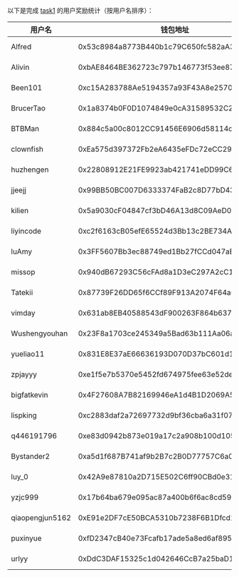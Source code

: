 以下是完成 [task1](../task/task1.md) 的用户奖励统计（按用户名排序）：


|    用户名     | 钱包地址                                   | tx                                                                                                                 |
|---------------|--------------------------------------------|--------------------------------------------------------------------------------------------------------------------|
| Alfred        | 0x53c8984a8773B440b1c79C650fc582aA38Cc5041 | [0.5 MON](https://testnet.monadexplorer.com/tx/0x0f269eb5cd55f2c59e60142119c8e3e1bf97a51c35fc10d01b6d96c7bb04e564) | 
| Alivin        | 0xbAE8464BE362723c797b146773f53ee879794623 | [0.5 MON](https://testnet.monadexplorer.com/tx/0xecbc8097ec3fc5320213079e0942daace6cecec29b24f2357bef7a49036e105a) |
| Been101       | 0xc15A283788Ae5194357a93F43A8e257046235cfd | [0.5 MON](https://testnet.monadexplorer.com/tx/0x793f41d20602d2a252cd002bc4e226c3fc313de848c7599822a7fcd7e756a2e6) |
| BrucerTao     | 0x1a8374b0F0D1074849e0cA31589532C2ad2806d8 | [0.5 MON](https://testnet.monadexplorer.com/tx/0x1af370c34826be1bb36e34eb7b34df80aaef66d4c951a61ef79f9e0aa58ef72b) |
| BTBMan        | 0x884c5a00c8012CC91456E6906d58114c0d1B6F0B | [0.5 MON](https://testnet.monadexplorer.com/tx/0xc946c15544216b7be6426f02840001678a4e0b863d1d507f73e0441a52acbdb2) |
| clownfish     | 0xEa575d397372Fb2eA6435eFDc72eCC29BecfC396 | [0.5 MON](https://testnet.monadexplorer.com/tx/0x4813f72879e6e1e2ff23f511621f32da2e60220decd6febe5c6ef285a52573ea) |
| huzhengen     | 0x22808912E21FE9923ab421741eDD99C611A2661C | [0.5 MON](https://testnet.monadexplorer.com/tx/0x18bddda75bf601af63717830926d2fbecd7ad569ae64fd756fb325929d6ef015) |
| jjeejj        | 0x99BB50BC007D6333374FaB2c8D77bD43Fe9Ce2F9 | [0.5 MON](https://testnet.monadexplorer.com/tx/0xaff7f0efab45213d4d896e6cbbd88f954d5a17aacdabd98484f8f707b64c864f) |
| kilien        | 0x5a9030cF04847cf3bD46A13d8C09AeD007673E0f | [0.5 MON](https://testnet.monadexplorer.com/tx/0x594f84991b2e496804646fd222fec25dce236f0d132d45ac365e245212a78c4d) |
| liyincode     | 0xc2f6163cB05efE65524d3Bb13c2BE734A6916385 | [0.5 MON](https://testnet.monadexplorer.com/tx/0xec21e71da5ee704666d2b6ed6d031753922b5ac204686838c4e598cf37707137) |
| luAmy         | 0x3FF5607Bb3ec88749ed1Bb27fCCd047aBf60619e | [0.5 MON](https://testnet.monadexplorer.com/tx/0x1daeaf1f1c8ba280289727175bc681de43c0d7352076393369da9853174226e4) |
| missop        | 0x940dB67293C56cFAd8a1D3eC297A2cC1A4b10e4B | [0.5 MON](https://testnet.monadexplorer.com/tx/0x26ba3229a75bedf105644b8afcc17afd3d838d86686d603f49aa6b3fd1d16df6) |
| Tatekii       | 0x87739F26DD65f6CCf89F913A2074F64a6aC710E3 | [0.5 MON](https://testnet.monadexplorer.com/tx/0x04f2b3e35dc50e00e00467ba378860f20b272cc04df464753262a6d77b1f2a26) |
| vimday        | 0x631ab8EB40588543dF900263F864b6376d56A587 | [0.5 MON](https://testnet.monadexplorer.com/tx/0xa0c42a7d336bb7a3e282f24266c391b8b9033f350cc46cb3bf32d1c7d8e7aedb) |
| Wushengyouhan | 0x23F8a1703ce245349a5Bad63b111Aa06ada7bB30 | [0.5 MON](https://testnet.monadexplorer.com/tx/0xc7b74bdc108b577f2b956281d71354e522c6535b44dbff6975c5e361b2c46f79) |
| yueliao11     | 0x831E8E37aE66636193D070D37bC601d1F30fE0B9 | [0.5 MON](https://testnet.monadexplorer.com/tx/0x3a1c06ca985471359f079d8f3a3b7120f8d3de98b33077d3759c91da6fd42956) |
| zpjayyy       | 0xe1f5e7b5370e5452fd674975fee63e52de283545 | [0.5 MON](https://testnet.monadexplorer.com/tx/0x1883ee290e57535fc7994a95c8221c02d32aa7a01742067b45ad622009e119b2) |
| bigfatkevin   | 0x4F27608A7B82169946eA1d4B1D2069A52BA446aC | [0.5 MON](https://testnet.monadexplorer.com/tx/0x7f67c776d5d60e6189fbc23c6aeae169970d2fd37d4009ce335d311444462a64) |
| lispking      | 0xc2883daf2a72697732d9bf36cba6a31f07c4d472 | [0.5 MON](https://testnet.monadexplorer.com/tx/0x1c3064b775d6997dfc602e830699d7f873f05c3451936c77cfae29a88122ef94) |
| q446191796    | 0xe83d0942b873e019a17c2a908b100d1051387ca3 | [0.5 MON](https://testnet.monadexplorer.com/tx/0xa91d892af6128cc0d69b05744817ee8dbda59fa73500ee17249d0c02c11745d9) |
| Bystander2    | 0xa5d1f687B741af9b2B7c2B0D77757C6a0De69055 | [0.5 MON](https://testnet.monadexplorer.com/tx/0xf6ba5a5c6a22283eb1a51997f85f669dd1c7b1b89e258c121b3309763789f81d) |
| luy_0         | 0x42A9e87810a2D715E502C6ff90CBd0e31d40df21 | [0.5 MON](https://testnet.monadexplorer.com/tx/0x8f54ab56319da69c44a99847b0a9826a277fc29baf7b90d5232681240fa4a3f5) |
| yzjc999       | 0x17b64ba679e095ac87a400b6f6ac8cd591b517f9 | [0.5 MON](https://testnet.monadexplorer.com/tx/0xcd2c5f51d94d1e6a213da5cbf00c474722c77b55b8ff3baad3f6b37a0dde708f) |
| qiaopengjun5162| 0xE91e2DF7cE50BCA5310b7238F6B1Dfcd15566bE5 | [0.5 MON](https://testnet.monadexplorer.com/tx/0xb21d0bf325c18d8ffcb419eb7fdcd35509b6e8a885dc1d63b1198bc7a86ca525) |
| puxinyue      | 0xfD2347cB40e73Fcafb17ade5a8ed6af895eD1c5c | [0.5 MON](https://testnet.monadexplorer.com/tx/0x71417aabbf4d1a3ed26fa8eebc7f91702b4cc40ff1dca136df40ff4725487dc9) |
| urlyy         | 0xDdC3DAF15325c1d042646CcB7a25baD1FFB7f1bd | [0.5 MON](https://testnet.monadexplorer.com/tx/0xd7f387a7859a65ad5514c8eded5e5b5c643d3ca4117bf5819b030f25daadb98a) |




